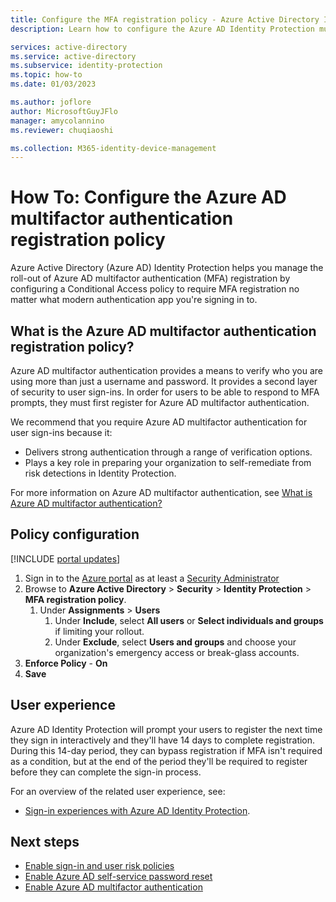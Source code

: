 ```yaml
---
title: Configure the MFA registration policy - Azure Active Directory Identity Protection
description: Learn how to configure the Azure AD Identity Protection multifactor authentication registration policy.

services: active-directory
ms.service: active-directory
ms.subservice: identity-protection
ms.topic: how-to
ms.date: 01/03/2023

ms.author: joflore
author: MicrosoftGuyJFlo
manager: amycolannino
ms.reviewer: chuqiaoshi

ms.collection: M365-identity-device-management
---
```

# How To: Configure the Azure AD multifactor authentication registration policy

Azure Active Directory (Azure AD) Identity Protection helps you manage the roll-out of Azure AD multifactor authentication (MFA) registration by configuring a Conditional Access policy to require MFA registration no matter what modern authentication app you're signing in to.

## What is the Azure AD multifactor authentication registration policy?

Azure AD multifactor authentication provides a means to verify who you are using more than just a username and password. It provides a second layer of security to user sign-ins. In order for users to be able to respond to MFA prompts, they must first register for Azure AD multifactor authentication.

We recommend that you require Azure AD multifactor authentication for user sign-ins because it:

- Delivers strong authentication through a range of verification options.
- Plays a key role in preparing your organization to self-remediate from risk detections in Identity Protection.

For more information on Azure AD multifactor authentication, see [What is Azure AD multifactor authentication?](../authentication/howto-mfa-getstarted.md)

## Policy configuration

[!INCLUDE [portal updates](~/articles/active-directory/includes/portal-update.md)]

1. Sign in to the [Azure portal](https://portal.azure.com) as at least a [Security Administrator](../roles/permissions-reference.md#security-administrator)
1. Browse to **Azure Active Directory** > **Security** > **Identity Protection** > **MFA registration policy**.
   1. Under **Assignments** > **Users**
      1. Under **Include**, select **All users** or **Select individuals and groups** if limiting your rollout.
      1. Under **Exclude**, select **Users and groups** and choose your organization's emergency access or break-glass accounts. 
1. **Enforce Policy** - **On**
1. **Save**

## User experience

Azure AD Identity Protection will prompt your users to register the next time they sign in interactively and they'll have 14 days to complete registration. During this 14-day period, they can bypass registration if MFA isn't required as a condition, but at the end of the period they'll be required to register before they can complete the sign-in process.

For an overview of the related user experience, see:

- [Sign-in experiences with Azure AD Identity Protection](concept-identity-protection-user-experience.md).  

## Next steps

- [Enable sign-in and user risk policies](howto-identity-protection-configure-risk-policies.md)
- [Enable Azure AD self-service password reset](../authentication/howto-sspr-deployment.md)
- [Enable Azure AD multifactor authentication](../authentication/howto-mfa-getstarted.md)
